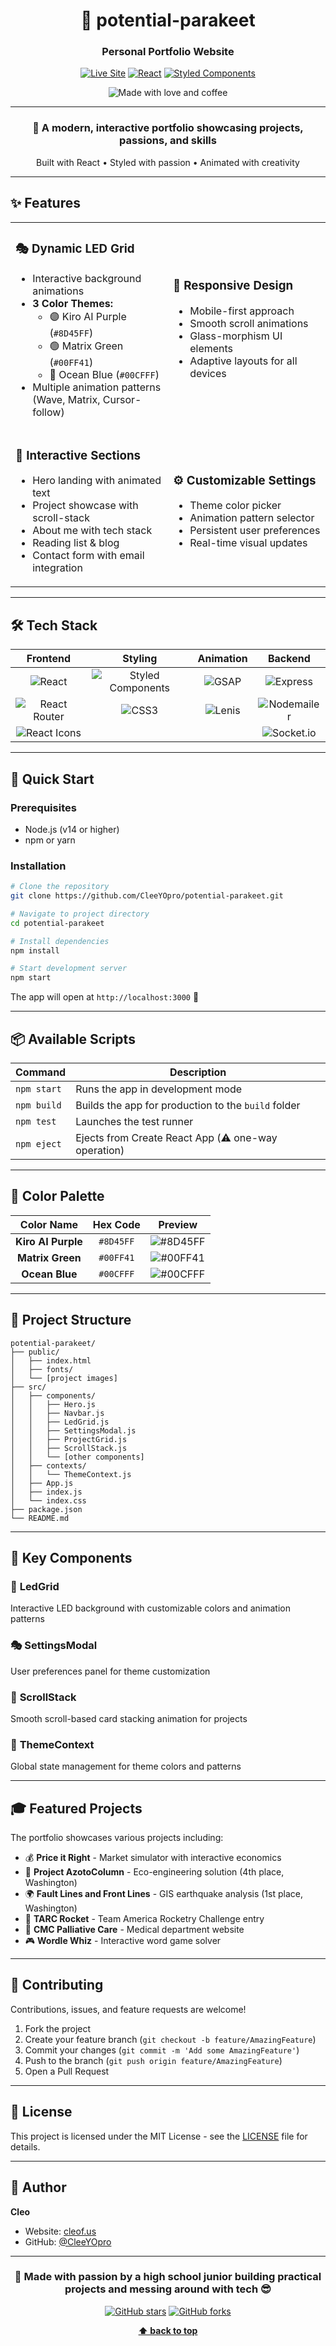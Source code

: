 <div align="center">

# 🚀 potential-parakeet

### Personal Portfolio Website

[![Live Site](https://img.shields.io/badge/🌐_Live-cleof.us-8D45FF?style=for-the-badge)](https://cleof.us)
[![React](https://img.shields.io/badge/React-18.2.0-00CFFF?style=for-the-badge&logo=react)](https://reactjs.org/)
[![Styled Components](https://img.shields.io/badge/Styled_Components-6.1.0-00FF41?style=for-the-badge&logo=styled-components)](https://styled-components.com/)

<img src="https://img.shields.io/badge/Made_with-❤️_and_☕-8D45FF?style=flat-square" alt="Made with love and coffee">

---

### 🎨 A modern, interactive portfolio showcasing projects, passions, and skills

Built with React • Styled with passion • Animated with creativity

</div>

---

## ✨ Features

<table>
<tr>
<td width="50%">

### 🎭 **Dynamic LED Grid**
- Interactive background animations
- **3 Color Themes:**
  - 🟣 Kiro AI Purple (`#8D45FF`)
  - 🟢 Matrix Green (`#00FF41`)
  - 🔵 Ocean Blue (`#00CFFF`)
- Multiple animation patterns (Wave, Matrix, Cursor-follow)

</td>
<td width="50%">

### 📱 **Responsive Design**
- Mobile-first approach
- Smooth scroll animations
- Glass-morphism UI elements
- Adaptive layouts for all devices

</td>
</tr>
<tr>
<td width="50%">

### 🎯 **Interactive Sections**
- Hero landing with animated text
- Project showcase with scroll-stack
- About me with tech stack
- Reading list & blog
- Contact form with email integration

</td>
<td width="50%">

### ⚙️ **Customizable Settings**
- Theme color picker
- Animation pattern selector
- Persistent user preferences
- Real-time visual updates

</td>
</tr>
</table>

---

## 🛠️ Tech Stack

<div align="center">

| Frontend | Styling | Animation | Backend |
|:--------:|:-------:|:---------:|:-------:|
| ![React](https://img.shields.io/badge/React-00CFFF?style=flat-square&logo=react&logoColor=white) | ![Styled Components](https://img.shields.io/badge/Styled_Components-00FF41?style=flat-square&logo=styled-components&logoColor=white) | ![GSAP](https://img.shields.io/badge/GSAP-8D45FF?style=flat-square&logo=greensock&logoColor=white) | ![Express](https://img.shields.io/badge/Express-00CFFF?style=flat-square&logo=express&logoColor=white) |
| ![React Router](https://img.shields.io/badge/React_Router-00CFFF?style=flat-square&logo=react-router&logoColor=white) | ![CSS3](https://img.shields.io/badge/CSS3-00FF41?style=flat-square&logo=css3&logoColor=white) | ![Lenis](https://img.shields.io/badge/Lenis-8D45FF?style=flat-square) | ![Nodemailer](https://img.shields.io/badge/Nodemailer-00CFFF?style=flat-square&logo=nodemailer&logoColor=white) |
| ![React Icons](https://img.shields.io/badge/React_Icons-00CFFF?style=flat-square&logo=react&logoColor=white) | | | ![Socket.io](https://img.shields.io/badge/Socket.io-00CFFF?style=flat-square&logo=socket.io&logoColor=white) |

</div>

---

## 🚀 Quick Start

### Prerequisites
- Node.js (v14 or higher)
- npm or yarn

### Installation

```bash
# Clone the repository
git clone https://github.com/CleeYOpro/potential-parakeet.git

# Navigate to project directory
cd potential-parakeet

# Install dependencies
npm install

# Start development server
npm start
```

The app will open at `http://localhost:3000` 🎉

---

## 📦 Available Scripts

| Command | Description |
|---------|-------------|
| `npm start` | Runs the app in development mode |
| `npm build` | Builds the app for production to the `build` folder |
| `npm test` | Launches the test runner |
| `npm eject` | Ejects from Create React App (⚠️ one-way operation) |

---

## 🎨 Color Palette

<div align="center">

| Color Name | Hex Code | Preview |
|:----------:|:--------:|:-------:|
| **Kiro AI Purple** | `#8D45FF` | ![#8D45FF](https://via.placeholder.com/100x40/8D45FF/FFFFFF?text=Purple) |
| **Matrix Green** | `#00FF41` | ![#00FF41](https://via.placeholder.com/100x40/00FF41/000000?text=Green) |
| **Ocean Blue** | `#00CFFF` | ![#00CFFF](https://via.placeholder.com/100x40/00CFFF/000000?text=Blue) |

</div>

---

## 📂 Project Structure

```
potential-parakeet/
├── public/
│   ├── index.html
│   ├── fonts/
│   └── [project images]
├── src/
│   ├── components/
│   │   ├── Hero.js
│   │   ├── Navbar.js
│   │   ├── LedGrid.js
│   │   ├── SettingsModal.js
│   │   ├── ProjectGrid.js
│   │   ├── ScrollStack.js
│   │   └── [other components]
│   ├── contexts/
│   │   └── ThemeContext.js
│   ├── App.js
│   ├── index.js
│   └── index.css
├── package.json
└── README.md
```

---

## 🌟 Key Components

### 🎯 **LedGrid**
Interactive LED background with customizable colors and animation patterns

### 🎭 **SettingsModal**
User preferences panel for theme customization

### 📜 **ScrollStack**
Smooth scroll-based card stacking animation for projects

### 🎨 **ThemeContext**
Global state management for theme colors and patterns

---

## 🎓 Featured Projects

The portfolio showcases various projects including:

- 💰 **Price it Right** - Market simulator with interactive economics
- 🌱 **Project AzotoColumn** - Eco-engineering solution (4th place, Washington)
- 🌍 **Fault Lines and Front Lines** - GIS earthquake analysis (1st place, Washington)
- 🚀 **TARC Rocket** - Team America Rocketry Challenge entry
- 🏥 **CMC Palliative Care** - Medical department website
- 🎮 **Wordle Whiz** - Interactive word game solver

---

## 🤝 Contributing

Contributions, issues, and feature requests are welcome!

1. Fork the project
2. Create your feature branch (`git checkout -b feature/AmazingFeature`)
3. Commit your changes (`git commit -m 'Add some AmazingFeature'`)
4. Push to the branch (`git push origin feature/AmazingFeature`)
5. Open a Pull Request

---

## 📝 License

This project is licensed under the MIT License - see the [LICENSE](LICENSE) file for details.

---

## 👤 Author

**Cleo**

- Website: [cleof.us](https://cleof.us)
- GitHub: [@CleeYOpro](https://github.com/CleeYOpro)

---

<div align="center">

### 💜 Made with passion by a high school junior building practical projects and messing around with tech 😎

[![GitHub stars](https://img.shields.io/github/stars/CleeYOpro/potential-parakeet?style=social)](https://github.com/CleeYOpro/potential-parakeet)
[![GitHub forks](https://img.shields.io/github/forks/CleeYOpro/potential-parakeet?style=social)](https://github.com/CleeYOpro/potential-parakeet)

**[⬆ back to top](#-potential-parakeet)**

</div>
